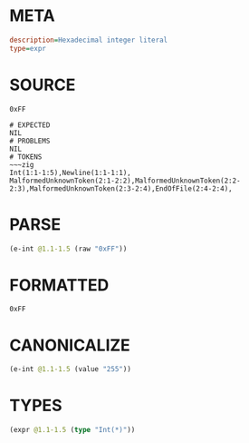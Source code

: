 # META
~~~ini
description=Hexadecimal integer literal
type=expr
~~~
# SOURCE
~~~roc
0xFF
~~~
~~~
# EXPECTED
NIL
# PROBLEMS
NIL
# TOKENS
~~~zig
Int(1:1-1:5),Newline(1:1-1:1),
MalformedUnknownToken(2:1-2:2),MalformedUnknownToken(2:2-2:3),MalformedUnknownToken(2:3-2:4),EndOfFile(2:4-2:4),
~~~
# PARSE
~~~clojure
(e-int @1.1-1.5 (raw "0xFF"))
~~~
# FORMATTED
~~~roc
0xFF
~~~
# CANONICALIZE
~~~clojure
(e-int @1.1-1.5 (value "255"))
~~~
# TYPES
~~~clojure
(expr @1.1-1.5 (type "Int(*)"))
~~~
